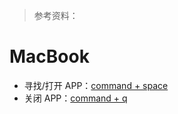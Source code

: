 > 参考资料：

# MacBook

- 寻找/打开 APP：[command + space](https://blog.csdn.net/qq_38161040/article/details/100172067)
- 关闭 APP：[command + q](https://support.apple.com/zh-cn/HT201276)